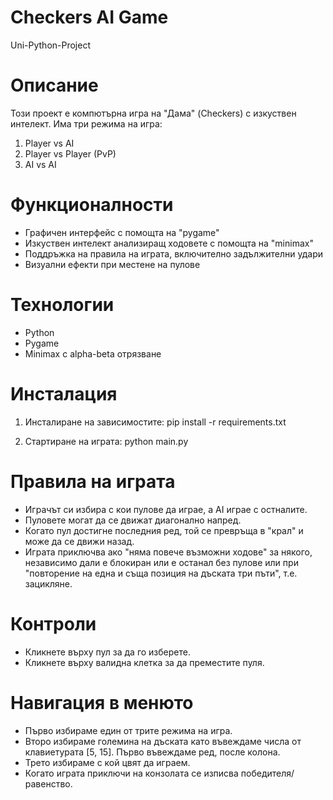 # Checkers AI Game
Uni-Python-Project

# Описание
Този проект е компютърна игра на "Дама" (Checkers) с изкуствен интелект. Има три режима на игра:
1. Player vs AI
2. Player vs Player (PvP)
3. AI vs AI 

# Функционалности
- Графичен интерфейс с помощта на "pygame"
- Изкуствен интелект анализиращ ходовете с помощта на "minimax"
- Поддръжка на правила на играта, включително задължителни удари
- Визуални ефекти при местене на пулове

# Технологии
- Python 
- Pygame
- Minimax с alpha-beta отрязване

# Инсталация
1. Инсталиране на зависимостите:
   pip install -r requirements.txt

2. Стартиране на играта:
   python main.py

# Правила на играта
- Играчът си избира с кои пулове да играе, а AI играе с остналите.
- Пуловете могат да се движат диагонално напред.
- Когато пул достигне последния ред, той се превръща в "крал" и може да се движи назад.
- Играта приключва ако "няма повече възможни ходове" за някого, независимо дали е блокиран или е останал без пулове или при "повторение на една и съща позиция на дъската три пъти", т.е. зацикляне.

# Контроли
- Кликнете върху пул за да го изберете.
- Кликнете върху валидна клетка за да преместите пуля.

# Навигация в менюто
- Първо избираме един от трите режима на игра.
- Второ избираме големина на дъската като въвеждаме числа от клавиетурата [5, 15]. Първо въвеждаме ред, после колона.
- Трето избираме с кой цвят да играем.
- Когато играта приключи на конзолата се изписва победителя/равенство.
